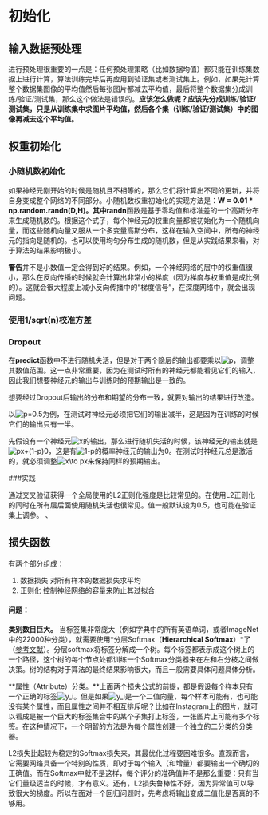 # 初始化

## 输入数据预处理

进行预处理很重要的一点是：任何预处理策略（比如数据均值）都只能在训练集数据上进行计算，算法训练完毕后再应用到验证集或者测试集上。例如，如果先计算整个数据集图像的平均值然后每张图片都减去平均值，最后将整个数据集分成训练/验证/测试集，那么这个做法是错误的。**应该怎么做呢？应该先分成训练/验证/测试集，只是从训练集中求图片平均值，然后各个集（训练/验证/测试集）中的图像再减去这个平均值。** 

## 权重初始化

### 小随机数初始化

如果神经元刚开始的时候是随机且不相等的，那么它们将计算出不同的更新，并将自身变成整个网络的不同部分。小随机数权重初始化的实现方法是：**W = 0.01 \* np.random.randn(D,H)。**其中**randn**函数是基于零均值和标准差的一个高斯分布来生成随机数的。根据这个式子，每个神经元的权重向量都被初始化为一个随机向量，而这些随机向量又服从一个多变量高斯分布，这样在输入空间中，所有的神经元的指向是随机的。也可以使用均匀分布生成的随机数，但是从实践结果来看，对于算法的结果影响极小。 

**警告**并不是小数值一定会得到好的结果。例如，一个神经网络的层中的权重值很小，那么在反向传播的时候就会计算出非常小的梯度（因为梯度与权重值是成比例的）。这就会很大程度上减小反向传播中的“梯度信号”，在深度网络中，就会出现问题。

### 使用1/sqrt(n)校准方差

### Dropout

在**predict**函数中不进行随机失活，但是对于两个隐层的输出都要乘以![p](https://www.zhihu.com/equation?tex=p)，调整其数值范围。这一点非常重要，因为在测试时所有的神经元都能看见它们的输入，因此我们想要神经元的输出与训练时的预期输出是一致的。 

想要经过Dropout后输出的分布和期望的分布一致，就要对输出的结果进行改造。

以![p=0.5](https://www.zhihu.com/equation?tex=p%3D0.5)为例，在测试时神经元必须把它们的输出减半，这是因为在训练的时候它们的输出只有一半。 

先假设有一个神经元![x](https://www.zhihu.com/equation?tex=x)的输出，那么进行随机失活的时候，该神经元的输出就是![px+(1-p)0](https://www.zhihu.com/equation?tex=px%2B%281-p%290)，这是有![1-p](https://www.zhihu.com/equation?tex=1-p)的概率神经元的输出为0。在测试时神经元总是激活的，就必须调整![x\to px](https://www.zhihu.com/equation?tex=x%5Cto+px)来保持同样的预期输出。 



###实践

通过交叉验证获得一个全局使用的L2正则化强度是比较常见的。在使用L2正则化的同时在所有层后面使用随机失活也很常见。值一般默认设为0.5，也可能在验证集上调参。 、



## 损失函数

有两个部分组成：

1. 数据损失 对所有样本的数据损失求平均
2. 正则化 控制神经网络的容量来防止其过拟合 

#### 问题：

**类别数目巨大。** 当标签集非常庞大（例如字典中的所有英语单词，或者ImageNet中的22000种分类），就需要使用*分层Softmax（**Hierarchical Softmax**）*了（[参考文献](https://link.zhihu.com/?target=http%3A//arxiv.org/pdf/1310.4546.pdf)）。分层softmax将标签分解成一个树。每个标签都表示成这个树上的一个路径，这个树的每个节点处都训练一个Softmax分类器来在左和右分枝之间做决策。树的结构对于算法的最终结果影响很大，而且一般需要具体问题具体分析。 

**属性（Attribute）分类。**上面两个损失公式的前提，都是假设每个样本只有一个正确的标签![y_i](https://www.zhihu.com/equation?tex=y_i)。但是如果![y_i](https://www.zhihu.com/equation?tex=y_i)是一个二值向量，每个样本可能有，也可能没有某个属性，而且属性之间并不相互排斥呢？比如在Instagram上的图片，就可以看成是被一个巨大的标签集合中的某个子集打上标签，一张图片上可能有多个标签。在这种情况下，一个明智的方法是为每个属性创建一个独立的二分类的分类器。 



L2损失比起较为稳定的Softmax损失来，其最优化过程要困难很多。直观而言，它需要网络具备一个特别的性质，即对于每个输入（和增量）都要输出一个确切的正确值。而在Softmax中就不是这样，每个评分的准确值并不是那么重要：只有当它们量级适当的时候，才有意义。还有，L2损失鲁棒性不好，因为异常值可以导致很大的梯度。所以在面对一个回归问题时，先考虑将输出变成二值化是否真的不够用。 